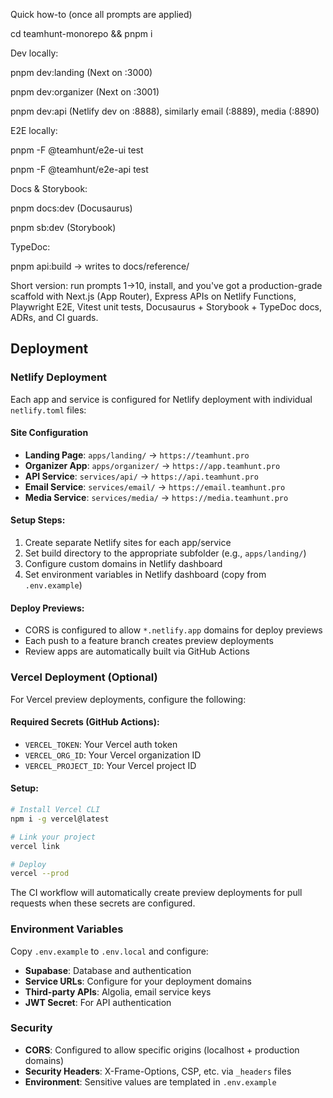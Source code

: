 Quick how-to (once all prompts are applied)

cd teamhunt-monorepo && pnpm i

Dev locally:

pnpm dev:landing (Next on :3000)

pnpm dev:organizer (Next on :3001)

pnpm dev:api (Netlify dev on :8888), similarly email (:8889), media (:8890)

E2E locally:

pnpm -F @teamhunt/e2e-ui test

pnpm -F @teamhunt/e2e-api test

Docs & Storybook:

pnpm docs:dev (Docusaurus)

pnpm sb:dev (Storybook)

TypeDoc:

pnpm api:build → writes to docs/reference/

Short version: run prompts 1→10, install, and you've got a production-grade scaffold with Next.js (App Router), Express APIs on Netlify Functions, Playwright E2E, Vitest unit tests, Docusaurus + Storybook + TypeDoc docs, ADRs, and CI guards.

## Deployment

### Netlify Deployment

Each app and service is configured for Netlify deployment with individual `netlify.toml` files:

#### Site Configuration
- **Landing Page**: `apps/landing/` → `https://teamhunt.pro`
- **Organizer App**: `apps/organizer/` → `https://app.teamhunt.pro`
- **API Service**: `services/api/` → `https://api.teamhunt.pro`
- **Email Service**: `services/email/` → `https://email.teamhunt.pro`
- **Media Service**: `services/media/` → `https://media.teamhunt.pro`

#### Setup Steps:
1. Create separate Netlify sites for each app/service
2. Set build directory to the appropriate subfolder (e.g., `apps/landing/`)
3. Configure custom domains in Netlify dashboard
4. Set environment variables in Netlify dashboard (copy from `.env.example`)

#### Deploy Previews:
- CORS is configured to allow `*.netlify.app` domains for deploy previews
- Each push to a feature branch creates preview deployments
- Review apps are automatically built via GitHub Actions

### Vercel Deployment (Optional)

For Vercel preview deployments, configure the following:

#### Required Secrets (GitHub Actions):
- `VERCEL_TOKEN`: Your Vercel auth token
- `VERCEL_ORG_ID`: Your Vercel organization ID  
- `VERCEL_PROJECT_ID`: Your Vercel project ID

#### Setup:
```bash
# Install Vercel CLI
npm i -g vercel@latest

# Link your project
vercel link

# Deploy
vercel --prod
```

The CI workflow will automatically create preview deployments for pull requests when these secrets are configured.

### Environment Variables

Copy `.env.example` to `.env.local` and configure:

- **Supabase**: Database and authentication
- **Service URLs**: Configure for your deployment domains
- **Third-party APIs**: Algolia, email service keys
- **JWT Secret**: For API authentication

### Security

- **CORS**: Configured to allow specific origins (localhost + production domains)
- **Security Headers**: X-Frame-Options, CSP, etc. via `_headers` files
- **Environment**: Sensitive values are templated in `.env.example`